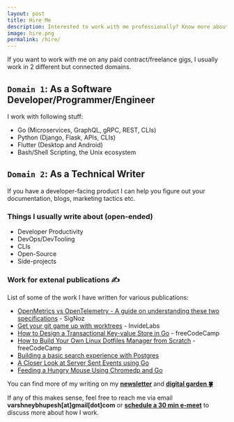 ```yaml
---
layout: post
title: Hire Me
description: Interested to work with me professionally? Know more about my freelance work
image: hire.png
permalink: /hire/
---
```


If you want to work with me on any paid contract/freelance gigs, I usually work in 2 different but connected domains.

## `Domain 1`: As a Software Developer/Programmer/Engineer

I work with following stuff:

- Go (Microservices, GraphQL, gRPC, REST, CLIs)
- Python (Django, Flask, APIs, CLIs)
- Flutter (Desktop and Android)
- Bash/Shell Scripting, the Unix ecosystem

## `Domain 2`: As a Technical Writer

If you have a developer-facing product I can help you figure out your documentation, blogs, marketing tactics etc.


### Things I usually write about (open-ended)

- Developer Productivity
- DevOps/DevTooling
- CLIs
- Open-Source
- Side-projects

### Work for extenal publications ✍️

List of some of the work I have written for various publications:

- [OpenMetrics vs OpenTelemetry - A guide on understanding these two specifications](https://signoz.io/blog/openmetrics-vs-opentelemetry/) - SigNoz
- [Get your git game up with worktrees](https://blog.invidelabs.com/git-worktree-to-make-daily-git-workflow-better/) - InvideLabs
- [How to Design a Transactional Key-value Store in Go](https://www.freecodecamp.org/news/design-a-key-value-store-in-go/) - freeCodeCamp
- [How to Build Your Own Linux Dotfiles Manager from Scratch](https://www.freecodecamp.org/news/build-your-own-dotfiles-manager-from-scratch/) - freeCodeCamp
- [Building a basic search experience with Postgres](https://pacenthink.io/post/building-a-basic-search-experience-with-postgres/)
- [A Closer Look at Server Sent Events using Go](https://www.pacenthink.io/post/a-closer-look-at-server-sent-events/)
- [Feeding a Hungry Mouse Using Chromedp and Go](https://www.pacenthink.io/post/feeding-a-hungry-mouse-using-chromedp-and-golang/)

You can find more of my writing on my [**newsletter**](https://buttondown.email/bhupesh/archive/) and [**digital garden 🍀**](https://til.bhupesh.me)

If any of this makes sense, feel free to reach me via email **varshneybhupesh[at]gmail[dot]com** or <a class="mark" href="https://bhupesh.me/chat"><b>schedule a 30 min e-meet</b></a> to discuss more about how I work.

<br>